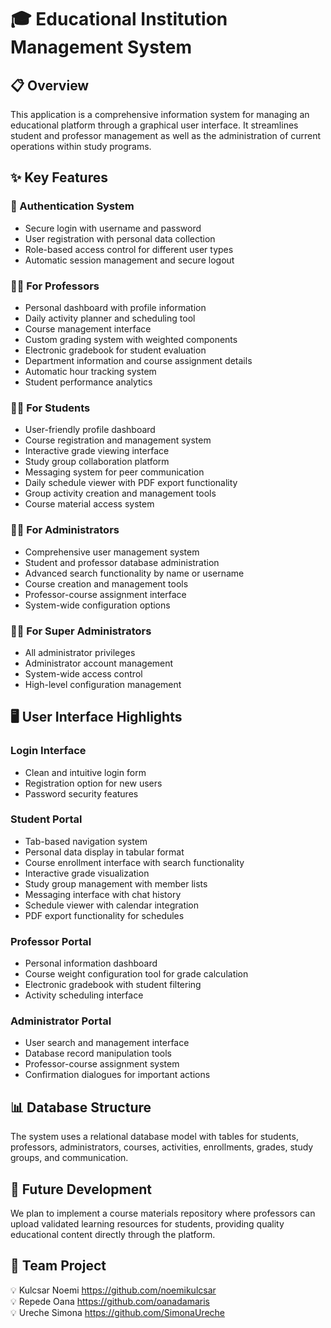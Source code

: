 # 🎓 Educational Institution Management System

## 📋 Overview
This application is a comprehensive information system for managing an educational platform through a graphical user interface. It streamlines student and professor management as well as the administration of current operations within study programs.

## ✨ Key Features

### 🔐 Authentication System
- Secure login with username and password
- User registration with personal data collection
- Role-based access control for different user types
- Automatic session management and secure logout

### 👨‍🏫 For Professors
- Personal dashboard with profile information
- Daily activity planner and scheduling tool
- Course management interface
- Custom grading system with weighted components
- Electronic gradebook for student evaluation
- Department information and course assignment details
- Automatic hour tracking system
- Student performance analytics

### 👨‍🎓 For Students
- User-friendly profile dashboard
- Course registration and management system
- Interactive grade viewing interface
- Study group collaboration platform
- Messaging system for peer communication
- Daily schedule viewer with PDF export functionality
- Group activity creation and management tools
- Course material access system

### 👨‍💼 For Administrators
- Comprehensive user management system
- Student and professor database administration
- Advanced search functionality by name or username
- Course creation and management tools
- Professor-course assignment interface
- System-wide configuration options

### 🦸‍♂️ For Super Administrators
- All administrator privileges
- Administrator account management
- System-wide access control
- High-level configuration management

## 🖥️ User Interface Highlights

### Login Interface
- Clean and intuitive login form
- Registration option for new users
- Password security features

### Student Portal
- Tab-based navigation system
- Personal data display in tabular format
- Course enrollment interface with search functionality
- Interactive grade visualization
- Study group management with member lists
- Messaging interface with chat history
- Schedule viewer with calendar integration
- PDF export functionality for schedules

### Professor Portal
- Personal information dashboard
- Course weight configuration tool for grade calculation
- Electronic gradebook with student filtering
- Activity scheduling interface

### Administrator Portal
- User search and management interface
- Database record manipulation tools
- Professor-course assignment system
- Confirmation dialogues for important actions

## 📊 Database Structure
The system uses a relational database model with tables for students, professors, administrators, courses, activities, enrollments, grades, study groups, and communication.

## 🚀 Future Development
We plan to implement a course materials repository where professors can upload validated learning resources for students, providing quality educational content directly through the platform.

## 👥 Team Project
💡 Kulcsar Noemi https://github.com/noemikulcsar \
💡 Repede Oana https://github.com/oanadamaris \
💡 Ureche Simona https://github.com/SimonaUreche
